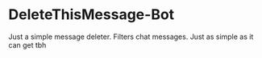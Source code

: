 # DeleteThisMessage-Bot

Just a simple message deleter. Filters chat messages. Just as simple as it can get tbh
